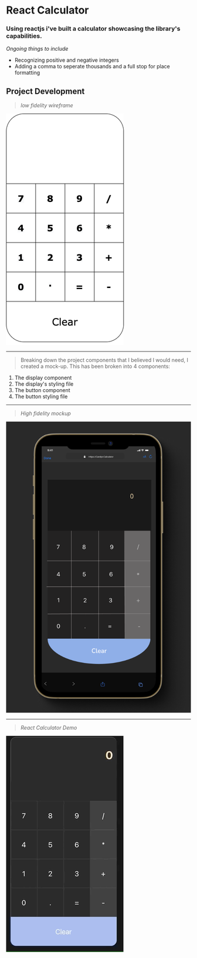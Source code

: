 # React Calculator

### Using reactjs i've built a calculator showcasing the library's capabilities.

*Ongoing things to include*
- Recognizing positive and negative integers
- Adding a comma to seperate thousands and a full stop for place formatting

## Project Development
 >*low fidelity wireframe*

![ReactJS-Calculator-low-fidelity-wireframe](src/images/React-Calculator.png)

---

> Breaking down the project components that I believed I would need, I created a mock-up.
This has been broken into 4 components:
1. The display component
2. The display's styling file
3. The button component
4. The button styling file

---

>*High fidelity mockup*

![ReactJS-Calculator-high-fidelity-Mockup](src/images/Figma-High-Fidelity-Mockup.png)


---
>*React Calculator Demo*

![ReactJS-Calculator-gif](src/images/React-Calc-giphy.gif)
